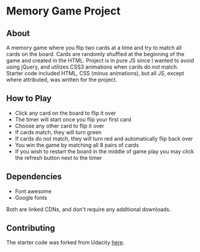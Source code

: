 # Memory Game Project

## About

A memory game where you flip two cards at a time and try to match all cards on the board. Cards are randomly shuffled at the beginning of the game and created in the HTML. Project is in pure JS since I wanted to avoid using jQuery, and utilizes CSS3 animations when cards do not match. Starter code included HTML, CSS (minus animations), but all JS, except where attributed, was written for the project.

## How to Play
* Click any card on the board to flip it over
* The timer will start once you flip your first card
* Choose any other card to flip it over
* If cards match, they will turn green
* If cards do not match, they will turn red and automatically flip back over
* You win the game by matching all 8 pairs of cards
* If you wish to restart the board in the middle of game play you may click the refresh button next to the timer

## Dependencies

* Font awesome
* Google fonts

Both are linked CDNs, and don't require any additional downloads.

## Contributing

The starter code was forked from Udacity [here](https://github.com/udacity/fend-project-memory-game).

